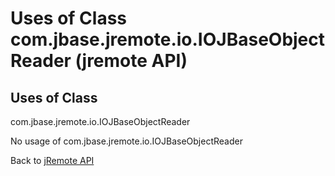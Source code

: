# Uses of Class com.jbase.jremote.io.IOJBaseObjectReader (jremote API)

<PageHeader />

## Uses of Class

com.jbase.jremote.io.IOJBaseObjectReader

No usage of com.jbase.jremote.io.IOJBaseObjectReader

Back to [jRemote API](./../../README.md)
  
<PageFooter />
